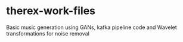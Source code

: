 # therex-work-files
Basic music generation using GANs, kafka pipeline code and Wavelet transformations for noise removal
